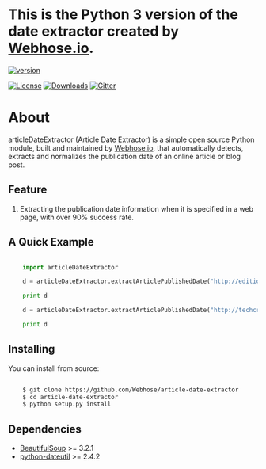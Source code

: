 This is the Python 3 version of the date extractor created by [Webhose.io](https://webhose.io).
====

[![version][pypi-version]][pypi-url]

[![License][pypi-license]][license-url]
[![Downloads][pypi-downloads]][pypi-url]
[![Gitter][gitter-image]][gitter-url]

About
=====

articleDateExtractor (Article Date Extractor) is a simple open source Python module, built and maintained by [Webhose.io](https://webhose.io), that automatically detects, extracts and normalizes the publication date of an online article or blog post.

## Feature


1.  Extracting the publication date information when it is specified in a web page, with over 90% success rate.


## A Quick Example


```python

    import articleDateExtractor

    d = articleDateExtractor.extractArticlePublishedDate("http://edition.cnn.com/2015/11/28/opinions/sutter-cop21-paris-preview-two-degrees/index.html")

    print d

    d = articleDateExtractor.extractArticlePublishedDate("http://techcrunch.com/2015/11/29/tyro-payments/")

    print d

```


## Installing

You can install from source:

```bash

    $ git clone https://github.com/Webhose/article-date-extractor
    $ cd article-date-extractor
    $ python setup.py install
```

## Dependencies

* [BeautifulSoup](http://www.crummy.com/software/BeautifulSoup/) >= 3.2.1
* [python-dateutil](https://github.com/dateutil/dateutil/) >= 2.4.2


[license-url]: https://github.com/Webhose/article-date-extractor/blob/master/LICENSE

[gitter-url]: https://gitter.im/Webhose
[gitter-image]: https://img.shields.io/badge/Gitter-Join%20Chat-blue.svg?style=flat


[pypi-url]: https://pypi.python.org/pypi/articleDateExtractor
[pypi-license]: https://img.shields.io/pypi/l/articleDateExtractor.svg?style=flat
[pypi-version]: https://img.shields.io/pypi/v/articleDateExtractor.svg?style=flat
[pypi-downloads]: https://img.shields.io/pypi/dm/articleDateExtractor.svg?style=flat
